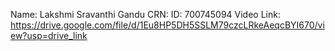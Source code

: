 Name: Lakshmi Sravanthi Gandu
CRN: 
ID: 700745094
Video Link:    https://drive.google.com/file/d/1Eu8HP5DH5SSLM79czcLRkeAeqcBYI670/view?usp=drive_link
